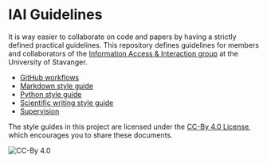 # IAI Guidelines

It is way easier to collaborate on code and papers by having a strictly defined practical guidelines.
This repository defines guidelines for members and collaborators of the [Information Access & Interaction group](https://iai.group) at the University of Stavanger.

  * [GitHub workflows](github/)
  * [Markdown style guide](markdown/)
  * [Python style guide](python/)
  * [Scientific writing style guide](writing/)
  * [Supervision](supervision/)

The style guides in this project are licensed under the [CC-By 4.0 License](https://creativecommons.org/licenses/by/4.0/), which encourages you to share these documents.

![CC-By 4.0](https://licensebuttons.net/l/by/4.0/88x31.png)
